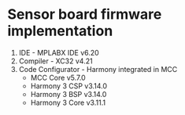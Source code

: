 # Sensor board firmware implementation

1. IDE - MPLABX IDE v6.20
2. Compiler - XC32 v4.21
3. Code Configurator - Harmony integrated in MCC
    - MCC Core v5.7.0
    - Harmony 3 CSP v3.14.0
    - Harmony 3 BSP v3.14.0
    - Harmony 3 Core v3.11.1    